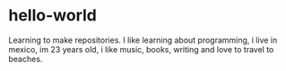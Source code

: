 # hello-world
Learning to make repositories.
I like learning about programming, i live in mexico, im 23 years old, i like music, books, writing and love to travel to beaches.
